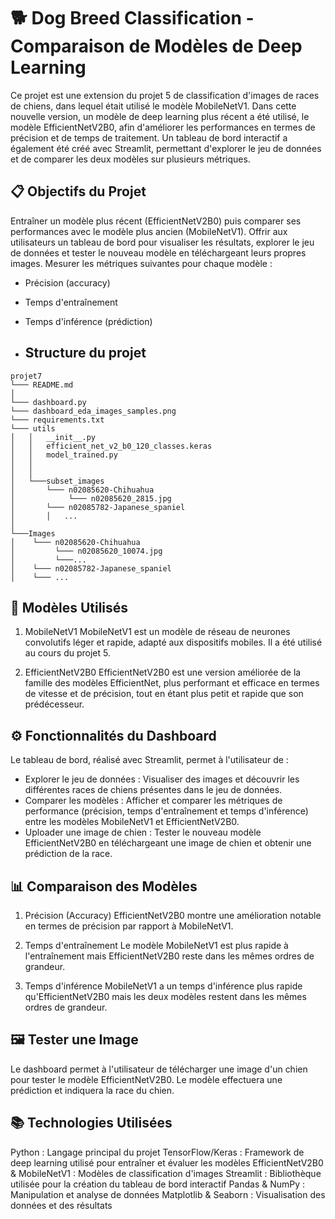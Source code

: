 # 🐕 Dog Breed Classification - Comparaison de Modèles de Deep Learning
Ce projet est une extension du projet 5 de classification d'images de races de chiens, dans lequel était utilisé le modèle MobileNetV1. Dans cette nouvelle version, un modèle de deep learning plus récent a été utilisé, le modèle EfficientNetV2B0, afin d'améliorer les performances en termes de précision et de temps de traitement. Un tableau de bord interactif a également été créé avec Streamlit, permettant d'explorer le jeu de données et de comparer les deux modèles sur plusieurs métriques.

## 📋 Objectifs du Projet
Entraîner un modèle plus récent (EfficientNetV2B0) puis comparer ses performances avec le modèle plus ancien (MobileNetV1).
Offrir aux utilisateurs un tableau de bord pour visualiser les résultats, explorer le jeu de données et tester le nouveau modèle en téléchargeant leurs propres images.
Mesurer les métriques suivantes pour chaque modèle :
- Précision (accuracy)
- Temps d'entraînement
- Temps d'inférence (prédiction)

- ## Structure du projet
```
projet7
└─── README.md  
│
└─── dashboard.py
└─── dashboard_eda_images_samples.png
└─── requirements.txt
└─── utils
│   │   __init__.py
│   │   efficient_net_v2_b0_120_classes.keras
│   │   model_trained.py
│   │  
│   │
│   └───subset_images
│       └─── n02085620-Chihuahua
│            └─── n02085620_2815.jpg
│       └─── n02085782-Japanese_spaniel
│       │   ...
│   
└───Images
│    └─── n02085620-Chihuahua
│         └─── n02085620_10074.jpg
│         └───...
│    └─── n02085782-Japanese_spaniel
│    └─── ...
```

## 🚀 Modèles Utilisés
1. MobileNetV1
MobileNetV1 est un modèle de réseau de neurones convolutifs léger et rapide, adapté aux dispositifs mobiles. Il a été utilisé au cours du projet 5.

2. EfficientNetV2B0
EfficientNetV2B0 est une version améliorée de la famille des modèles EfficientNet, plus performant et efficace en termes de vitesse et de précision, tout en étant plus petit et rapide que son prédécesseur.

## ⚙️ Fonctionnalités du Dashboard
Le tableau de bord, réalisé avec Streamlit, permet à l'utilisateur de :
- Explorer le jeu de données : Visualiser des images et découvrir les différentes races de chiens présentes dans le jeu de données.
- Comparer les modèles : Afficher et comparer les métriques de performance (précision, temps d'entraînement et temps d'inférence) entre les modèles MobileNetV1 et EfficientNetV2B0.
- Uploader une image de chien : Tester le nouveau modèle EfficientNetV2B0 en téléchargeant une image de chien et obtenir une prédiction de la race.

## 📊 Comparaison des Modèles
1. Précision (Accuracy)
EfficientNetV2B0 montre une amélioration notable en termes de précision par rapport à MobileNetV1.

2. Temps d'entraînement
Le modèle MobileNetV1 est plus rapide à l'entraînement mais EfficientNetV2B0 reste dans les mêmes ordres de grandeur.

4. Temps d'inférence
MobileNetV1 a un temps d'inférence plus rapide qu'EfficientNetV2B0 mais les deux modèles restent dans les mêmes ordres de grandeur.

## 🖼️ Tester une Image
Le dashboard permet à l'utilisateur de télécharger une image d'un chien pour tester le modèle EfficientNetV2B0. Le modèle effectuera une prédiction et indiquera la race du chien.

## 📚 Technologies Utilisées
Python : Langage principal du projet
TensorFlow/Keras : Framework de deep learning utilisé pour entraîner et évaluer les modèles
EfficientNetV2B0 & MobileNetV1 : Modèles de classification d'images
Streamlit : Bibliothèque utilisée pour la création du tableau de bord interactif
Pandas & NumPy : Manipulation et analyse de données
Matplotlib & Seaborn : Visualisation des données et des résultats
